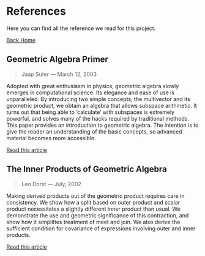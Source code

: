 # References

Here you can find all the reference we read for this project.

[Back Home](../index.md)

## Geometric Algebra Primer
> Jaap Suter — March 12, 2003

Adopted with great enthusiasm in physics, geometric algebra slowly emerges in computational science. Its elegance and ease of use is unparalleled. By introducing two simple concepts, the multivector and its geometric product,
we obtain an algebra that allows subspace arithmetic. It turns out that being able to ‘calculate’ with subspaces is extremely powerful, and solves many of the hacks required by traditional methods. This paper provides an introduction to geometric algebra. The intention is to give the reader an understanding of the basic concepts, so advanced material becomes more accessible.

[Read this article](https://www.jaapsuter.com/geometric-algebra.pdf)

## The Inner Products of Geometric Algebra
> Leo Dorst — July, 2002

Making derived products out of the geometric product requires care in consistency. We show how a split based on outer product and scalar product necessitates a slightly different inner product than usual. We demonstrate the use and geometric significance of this contraction, and show how it simplifies treatment of meet and join. We also derive the sufficient condition for covariance of expressions involving outer and inner products.

[Read this article](https://www.researchgate.net/publication/2842332_The_Inner_Products_of_Geometric_Algebra)
